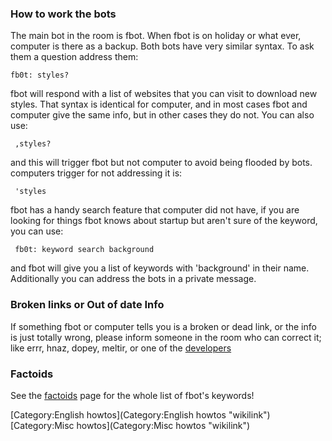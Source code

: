 ### How to work the bots

The main bot in the room is fbot. When fbot is on holiday or what ever, computer is there as a backup. Both bots have very similar syntax. To ask them a question address them:

`fb0t: styles?`

fbot will respond with a list of websites that you can visit to download new styles. That syntax is identical for computer, and in most cases fbot and computer give the same info, but in other cases they do not. You can also use:

` ,styles?`

and this will trigger fbot but not computer to avoid being flooded by bots. computers trigger for not addressing it is:

` 'styles`

fbot has a handy search feature that computer did not have, if you are looking for things fbot knows about startup but aren't sure of the keyword, you can use:

` fb0t: keyword search background`

and fbot will give you a list of keywords with 'background' in their name. Additionally you can address the bots in a private message.

### Broken links or Out of date Info

If something fbot or computer tells you is a broken or dead link, or the info is just totally wrong, please inform someone in the room who can correct it; like errr, hnaz, dopey, meltir, or one of the [developers](http://fluxbox-wiki.org/index.php/Faqs#Who_are_the_developers)

### Factoids

See the [factoids](http://fluxbox-wiki.org/index.php?title=How_to_work_the_bots/Factoids) page for the whole list of fbot's keywords!

[Category:English howtos](Category:English howtos "wikilink") [Category:Misc howtos](Category:Misc howtos "wikilink")
